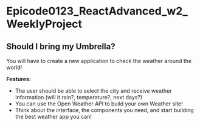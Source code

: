 # Epicode0123_ReactAdvanced_w2_WeeklyProject
<h2>Should I bring my Umbrella?</h2>
<p>You will have to create a new application to check the weather around the world!</p>
<p><strong>Features:</strong></p>
<ul>
<li>The user should be able to select the city and receive weather information (will it rain?, temperature?, next days?)</li>
<li>You can use the Open Weather API to build your own Weather site!</li>
<li>Think about the interface, the components you need, and start building the best weather app you can!</li>
</ul>

